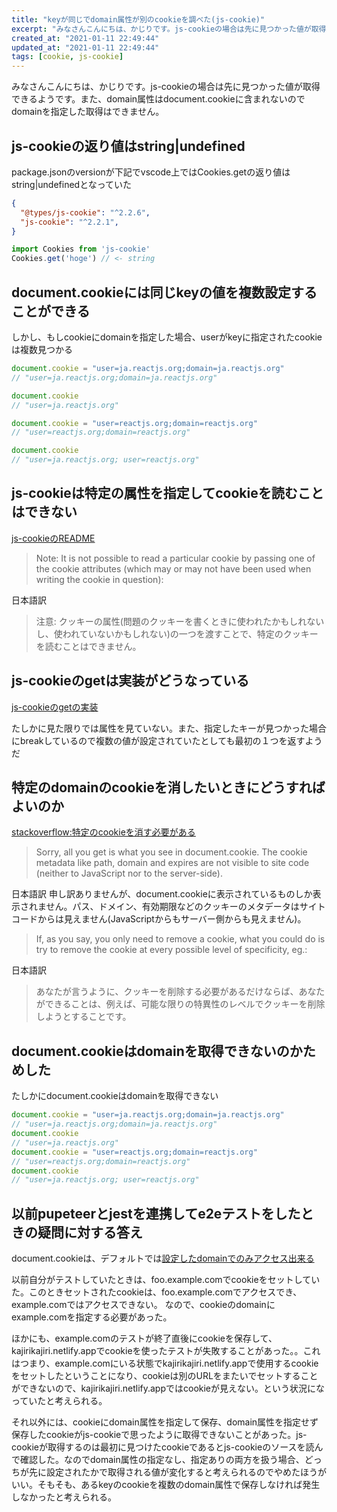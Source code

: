```yaml
---
title: "keyが同じでdomain属性が別のcookieを調べた(js-cookie)"
excerpt: "みなさんこんにちは、かじりです。js-cookieの場合は先に見つかった値が取得できるようです。また、domain属性はdocument.cookieに含まれないのでdomainを指定した取得はできません。"
created_at: "2021-01-11 22:49:44"
updated_at: "2021-01-11 22:49:44"
tags: [cookie, js-cookie]
---
```


みなさんこんにちは、かじりです。js-cookieの場合は先に見つかった値が取得できるようです。また、domain属性はdocument.cookieに含まれないのでdomainを指定した取得はできません。

## js-cookieの返り値はstring|undefined
package.jsonのversionが下記でvscode上ではCookies.getの返り値はstring|undefinedとなっていた

```json
{
  "@types/js-cookie": "^2.2.6",
  "js-cookie": "^2.2.1",
}
```

```javascript
import Cookies from 'js-cookie'
Cookies.get('hoge') // <- string
```

## document.cookieには同じkeyの値を複数設定することができる
しかし、もしcookieにdomainを指定した場合、userがkeyに指定されたcookieは複数見つかる

```javascript
document.cookie = "user=ja.reactjs.org;domain=ja.reactjs.org"
// "user=ja.reactjs.org;domain=ja.reactjs.org"

document.cookie
// "user=ja.reactjs.org"

document.cookie = "user=reactjs.org;domain=reactjs.org"
// "user=reactjs.org;domain=reactjs.org"

document.cookie
// "user=ja.reactjs.org; user=reactjs.org"
```

## js-cookieは特定の属性を指定してcookieを読むことはできない
[js-cookieのREADME](https://github.com/js-cookie/js-cookie#basic-usage)
>Note: It is not possible to read a particular cookie by passing one of the cookie attributes (which may or may not have been used when writing the cookie in question):

日本語訳
>注意: クッキーの属性(問題のクッキーを書くときに使われたかもしれないし、使われていないかもしれない)の一つを渡すことで、特定のクッキーを読むことはできません。

## js-cookieのgetは実装がどうなっている
[js-cookieのgetの実装](https://github.com/js-cookie/js-cookie/blob/eceefcc0be5bcb07d6ca32b03978e2c6f8cc848e/src/api.mjs#L50)

たしかに見た限りでは属性を見ていない。また、指定したキーが見つかった場合にbreakしているので複数の値が設定されていたとしても最初の１つを返すようだ

## 特定のdomainのcookieを消したいときにどうすればよいのか
[stackoverflow:特定のcookieを消す必要がある](https://stackoverflow.com/questions/2959010/how-to-get-the-domain-value-for-a-cookie-in-javascript#:~:text=To%20read%20a%20cookie%20that,and%20read%20it%20from%20there.&text=specificity%2C%20eg.%3A-,document.,%3A00%20GMT'%3B%20document.)
>Sorry, all you get is what you see in document.cookie. The cookie metadata like path, domain and expires are not visible to site code (neither to JavaScript nor to the server-side).

日本語訳
申し訳ありませんが、document.cookieに表示されているものしか表示されません。パス、ドメイン、有効期限などのクッキーのメタデータはサイトコードからは見えません(JavaScriptからもサーバー側からも見えません)。

>If, as you say, you only need to remove a cookie, what you could do is try to remove the cookie at every possible level of specificity, eg.:

日本語訳
>あなたが言うように、クッキーを削除する必要があるだけならば、あなたができることは、例えば、可能な限りの特異性のレベルでクッキーを削除しようとすることです。

## document.cookieはdomainを取得できないのかためした
たしかにdocument.cookieはdomainを取得できない

```javascript
document.cookie = "user=ja.reactjs.org;domain=ja.reactjs.org"
// "user=ja.reactjs.org;domain=ja.reactjs.org"
document.cookie
// "user=ja.reactjs.org"
document.cookie = "user=reactjs.org;domain=reactjs.org"
// "user=reactjs.org;domain=reactjs.org"
document.cookie
// "user=ja.reactjs.org; user=reactjs.org"
```

## 以前pupeteerとjestを連携してe2eテストをしたときの疑問に対する答え
document.cookieは、デフォルトでは[設定したdomainでのみアクセス出来る](https://ja.javascript.info/cookie#ref-1082)

以前自分がテストしていたときは、foo.example.comでcookieをセットしていた。このときセットされたcookieは、foo.example.comでアクセスでき、example.comではアクセスできない。
なので、cookieのdomainにexample.comを指定する必要があった。

ほかにも、example.comのテストが終了直後にcookieを保存して、kajirikajiri.netlify.appでcookieを使ったテストが失敗することがあった。。これはつまり、example.comにいる状態でkajirikajiri.netlify.appで使用するcookieをセットしたということになり、cookieは別のURLをまたいでセットすることができないので、kajirikajiri.netlify.appではcookieが見えない。という状況になっていたと考えられる。

それ以外には、cookieにdomain属性を指定して保存、domain属性を指定せず保存したcookieがjs-cookieで思ったように取得できないことがあった。js-cookieが取得するのは最初に見つけたcookieであるとjs-cookieのソースを読んで確認した。なのでdomain属性の指定なし、指定ありの両方を扱う場合、どっちが先に設定されたかで取得される値が変化すると考えられるのでやめたほうがいい。そもそも、あるkeyのcookieを複数のdomain属性で保存しなければ発生しなかったと考えられる。
